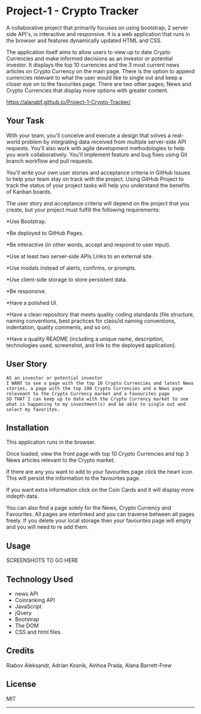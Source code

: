 # Project-1 - Crypto Tracker
A collaborative project that primarily focuses on using bootstrap, 2 server side API's, is interactive and responsive. It is a web application that runs in the browser and features dynamically updated HTML and CSS.

The application itself aims to allow users to view up to date Crypto Currencies and make informed decisions as an investor or potential investor. It displays the top 10 currencies and the 3 most current news articles on Crypto Currency on the main page. There is the option to append currencies relevant to what the user would like to single out and keep a closer eye on to the favourites page. There are two other pages; News and Crypto Currencies that display more options with greater content.

<https://alanabf.github.io/Project-1-Crypto-Tracker/> 

## Your Task
With your team, you'll conceive and execute a design that solves a real-world problem by integrating data received from multiple server-side API requests. You'll also work with agile development methodologies to help you work collaboratively. You'll implement feature and bug fixes using Git branch workflow and pull requests.

You'll write your own user stories and acceptance criteria in GitHub Issues to help your team stay on track with the project. Using GitHub Project to track the status of your project tasks will help you understand the benefits of Kanban boards.

The user story and acceptance criteria will depend on the project that you create, but your project must fulfill the following requirements:

*Use Bootstrap.

*Be deployed to GitHub Pages.

*Be interactive (in other words, accept and respond to user input).

*Use at least two server-side APIs Links to an external site.

*Use modals instead of alerts, confirms, or prompts.

*Use client-side storage to store persistent data.

*Be responsive.

*Have a polished UI.

*Have a clean repository that meets quality coding standards (file structure, naming conventions, best practices for class/id naming conventions, indentation, quality comments, and so on).

*Have a quality README (including a unique name, description, technologies used, screenshot, and link to the deployed application).

## User Story

```text
AS an investor or potential investor
I WANT to see a page with the top 10 Crypto Currencies and latest News stories, a page with the top 100 Crypto Currencies and a News page releveant to the Crypto Currency market and a Favourites page
SO THAT I can keep up to date with the Crypto Currency market to see what is happening to my investment(s) and be able to single out and select my favorites.
```

## Installation

This application runs in the browser.

Once loaded, view the front page with top 10 Crypto Currencies and top 3 News articles relevant to the Crypto market.

If there are any you want to add to your favourites page click the heart icon. This will persist the information to the favourites page.

If you want extra information click on the Coin Cards and it will display more indepth data.

You can also find a page solely for the News, Crypto Currency and Favourites.
All pages are interlinked and you can traverse between all pages freely.
If you delete your local storage then your favourites page will empty and you will need to re add them.

## Usage

SCREENSHOTS TO GO HERE
<!-- ![alt text](./assets/images/Crypto-Tracker.png) -->

## Technology Used

* news API
* Coinranking API
* JavaScript
* jQuery
* Bootstrap
* The DOM
* CSS and html files.

## Credits

Riabov Aleksandr, Adrian Kosnik, Ainhoa Prada, Alana Barrett-Frew

## License

MIT

---
